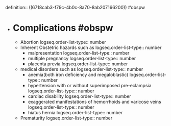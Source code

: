 definition:: ((6718cab3-f79c-4b0c-8a70-8ab207166200)) #obspw

- # Complications #obspw
	- Abortion
	  logseq.order-list-type:: number
	- Inherent Obstetric hazards such as
	  logseq.order-list-type:: number
		- malpresentation
		  logseq.order-list-type:: number
		- multiple pregnancy
		  logseq.order-list-type:: number
		- placenta previa
		  logseq.order-list-type:: number
	- medical disorders such as 
	  logseq.order-list-type:: number
		- anemia(both iron deficiency and megaloblastic)
		  logseq.order-list-type:: number
		- hypertension with or without superimposed pre-eclampsia
		  logseq.order-list-type:: number
		- cardiac disability
		  logseq.order-list-type:: number
		- exaggerated manifestations of hemorrhoids and varicose veins
		  logseq.order-list-type:: number
		- hiatus hernia
		  logseq.order-list-type:: number
	- Prematurity
	  logseq.order-list-type:: number